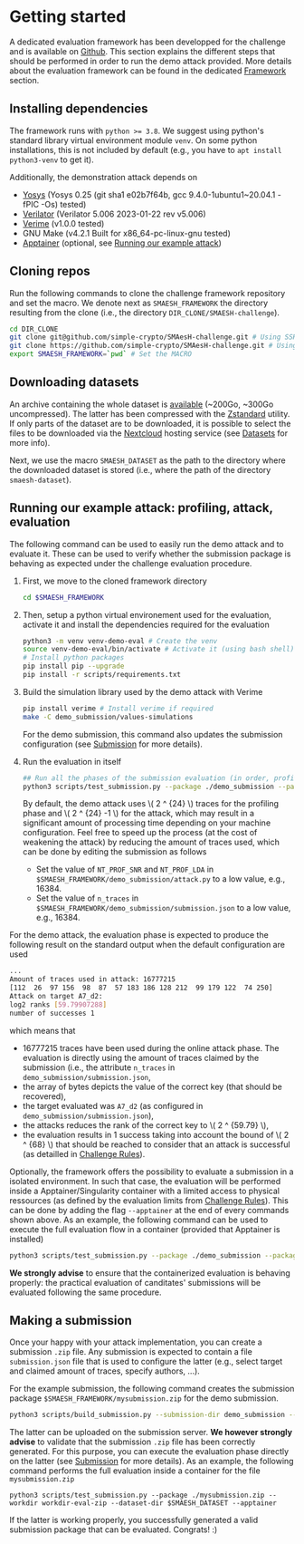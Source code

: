 # Getting started

A dedicated evaluation framework has been developped for the challenge and is
available on [Github](https://github.com/simple-crypto/SMAesH-challenge). This
section explains the different steps that should be performed in order to run
the demo attack provided. More details about the evaluation framework can be
found in the dedicated [Framework](./framework.md) section.

## Installing dependencies
The framework runs with `python >= 3.8`. We suggest using python's standard
library virtual environment module `venv`. On some python installations, this
is not included by default (e.g., you have to `apt install python3-venv` to get
it). 

Additionally, the demonstration attack depends on
* [Yosys](https://yosyshq.net/yosys/) (Yosys 0.25 (git sha1 e02b7f64b, gcc 9.4.0-1ubuntu1~20.04.1 -fPIC -Os) tested)
* [Verilator](https://www.veripool.org/verilator/) (Verilator 5.006 2023-01-22 rev v5.006)
* [Verime](https://pypi.org/project/verime/) (v1.0.0 tested)
* GNU Make (v4.2.1 Built for x86_64-pc-linux-gnu tested)
* [Apptainer](https://apptainer.org/) (optional, see [Running our example attack](./getting_started.html#running-our-example-attack-profiling-attack-evaluation))

## Cloning repos

Run the following commands to clone the challenge framework repository and set the macro. 
We denote next as `SMAESH_FRAMEWORK` the directory resulting from the clone
(i.e., the directory `DIR_CLONE/SMAESH-challenge`).
```bash
cd DIR_CLONE
git clone git@github.com/simple-crypto/SMAesH-challenge.git # Using SSH 
git clone https://github.com/simple-crypto/SMAesH-challenge.git # Using HTTPS
export SMAESH_FRAMEWORK=`pwd` # Set the MACRO
```

## Downloading datasets

An archive containing the whole dataset is [available](TODO) (~200Go, ~300Go
uncompressed).  The latter has been compressed with the
[Zstandard](http://facebook.github.io/zstd/) utility.  If only parts of the
dataset are to be downloaded, it is possible to select the files to be
downloaded via the
[Nextcloud](https://nextcloud.cism.ucl.ac.be/s/Q2WdNjXzsEtXoDa?path=%2Fsmaesh-challenge)
hosting service (see [Datasets](./datasets.md) for more info). 

Next, we use the macro `SMAESH_DATASET` as the path to the directory where the
downloaded dataset is stored (i.e., where the path of the directory `smaesh-dataset`). 

## Running our example attack: profiling, attack, evaluation

The following command can be used to easily run the demo attack and to evaluate
it.  These can be used to verify whether the submission package is behaving as
expected under the challenge evaluation procedure. 
1. First, we move to the cloned framework directory
    ```bash
    cd $SMAESH_FRAMEWORK
    ```
1. Then, setup a python virtual environement used for the evaluation, activate it
and install the dependencies required for the evaluation
    ```bash
    python3 -m venv venv-demo-eval # Create the venv
    source venv-demo-eval/bin/activate # Activate it (using bash shell)
    # Install python packages
    pip install pip --upgrade
    pip install -r scripts/requirements.txt
    ```
1. Build the simulation library used by the demo attack with Verime
    ```bash
    pip install verime # Install verime if required
    make -C demo_submission/values-simulations 
    ```
    For the demo submission, this command also updates the submission configuration (see [Submission](./submission.md) for more details).
1. Run the evaluation in itself 
    ```bash
    ## Run all the phases of the submission evaluation (in order, profiling, attack, evaluation)
    python3 scripts/test_submission.py --package ./demo_submission --package-inplace --workdir workdir-eval-inplace --dataset-dir $SMAESH_DATASET
    ```
    By default, the demo attack uses \\( 2 ^ {24} \\) traces for the profiling
    phase and \\( 2 ^ {24} -1 \\) for the attack, which may result in a significant
    amount of processing time depending on your machine configuration. Feel free to speed up the 
    process (at the cost of weakening the attack) by reducing the amount of traces used, which can be done by editing the submission as follows
    
    * Set the value of `NT_PROF_SNR` and `NT_PROF_LDA` in `$SMAESH_FRAMEWORK/demo_submission/attack.py` to a low value, e.g., 16384. 
    * Set the value of `n_traces` in `$SMAESH_FRAMEWORK/demo_submission/submission.json` to a low value, e.g., 16384. 


For the demo attack, the evaluation phase is expected to 
produce the following result on the standard output when the default configuration are used
```bash
...
Amount of traces used in attack: 16777215
[112  26  97 156  98  87  57 183 186 128 212  99 179 122  74 250]
Attack on target A7_d2:
log2 ranks [59.79907288]
number of successes 1
```
which means that 
* 16777215 traces have been used during the online attack phase. The evaluation is directly using the amount of traces claimed by the submission (i.e., the attribute `n_traces` in `demo_submission/submission.json`, 
* the array of bytes depicts the value of the correct key (that should be recovered),
* the target evaluated was `A7_d2` (as configured in `demo_submission/submission.json`),
* the attacks reduces the rank of the correct key to \\( 2 ^ {59.79} \\),
* the evaluation results in 1 success taking into account the bound of \\( 2 ^ {68} \\) that should be reached to consider that an attack is successful (as detailled in [Challenge Rules](./rules.md)).

Optionally, the framework offers the possibility to evaluate a submission in a
isolated environment. In such that case, the evaluation will be performed inside a
Apptainer/Singularity container with a limited access to physical ressources
(as defined by the evaluation limits from [Challenge Rules](./rules.md)). This
can be done by adding the flag `--apptainer` at the end of every commands shown
above. As an example, the following command can be used to execute the full
evaluation flow in a container (provided that Apptainer is installed)
```bash
python3 scripts/test_submission.py --package ./demo_submission --package-inplace --workdir workdir-eval-inplace --dataset-dir $SMAESH_DATASET --apptainer
```
**We strongly advise** to ensure that the containerized evaluation is behaving properly: 
the practical evaluation of canditates' submissions will be evaluated following the same procedure. 

## Making a submission

Once your happy with your attack implementation, you can create a submission
`.zip` file. Any submission is expected to contain a file `submission.json`
file that is used to configure the latter (e.g., select target and claimed amount of traces, specify authors, ...).  

For the example submission, the following command creates the submission package `$SMAESH_FRAMEWORK/mysubmission.zip` for the 
demo submission.  
```bash
python3 scripts/build_submission.py --submission-dir demo_submission --package-file mysubmission.zip
```
The latter can be uploaded on the submission server. 
**We however strongly advise** to validate that the submission `.zip` file has been correctly
generated. For this purpose, you can execute the evaluation phase directly on
the latter (see [Submission](./submission.md) for more details). As an example,
the following command performs the full evaluation inside a container for the
file `mysubmission.zip`
```
python3 scripts/test_submission.py --package ./mysubmission.zip --workdir workdir-eval-zip --dataset-dir $SMAESH_DATASET --apptainer
```
If the latter is working properly, you successfully generated a valid submission package that can be evaluated. Congrats! :)
